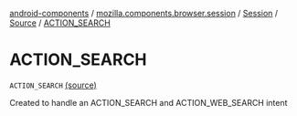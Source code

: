 [android-components](../../../index.md) / [mozilla.components.browser.session](../../index.md) / [Session](../index.md) / [Source](index.md) / [ACTION_SEARCH](./-a-c-t-i-o-n_-s-e-a-r-c-h.md)

# ACTION_SEARCH

`ACTION_SEARCH` [(source)](https://github.com/mozilla-mobile/android-components/blob/master/components/browser/session/src/main/java/mozilla/components/browser/session/Session.kt#L135)

Created to handle an ACTION_SEARCH and ACTION_WEB_SEARCH intent

